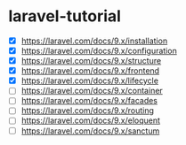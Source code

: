 # laravel-tutorial
- [x] https://laravel.com/docs/9.x/installation
- [x] https://laravel.com/docs/9.x/configuration
- [x] https://laravel.com/docs/9.x/structure
- [x] https://laravel.com/docs/9.x/frontend
- [x] https://laravel.com/docs/9.x/lifecycle
- [ ] https://laravel.com/docs/9.x/container
- [ ] https://laravel.com/docs/9.x/facades
- [ ] https://laravel.com/docs/9.x/routing
- [ ] https://laravel.com/docs/9.x/eloquent
- [ ] https://laravel.com/docs/9.x/sanctum
